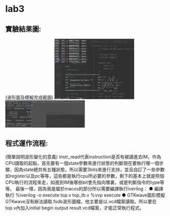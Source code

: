 # lab3
## 實驗結果圖:
(波形圖及模擬完成截圖)
<img src="../../image/image_hw3_figure1.png" alt="Editor" width="250">
<img src="../../image/image_hw4_figure2.png" alt="Editor" width="250">

## 程式運作流程:
(簡單說明波形變化的意義)
instr_read代表instruction是否有被讀進去IM，作為CPU讀取的起點，首先要有一個state參數來進行狀態的判斷現在要執行哪一個步驟，因為state總共有五種狀態，所以需要3bits來進行支持，並且自訂了一些參數如register以及pc等等，這些都是執行cpu所必要的參數，剩下的基本上就是照個CPU執行的流程來走，如進到IM後哪些bit會先指向哪裏，或是判斷指令的type等等。
最後一樣，因為我是屬於macos的部分所以需要編譯執行iverilog：
●	編譯執行 %iverilog -o execute top.v top_tb.v %vvp execute
●	GTKwave圖形模擬 GTKwave沒有辦法讀取.fsdb波形圖檔，他主要是以.vcd檔案讀取。所以要在top.v內加入initial begin output result.vcd檔案，才能正常執行程式。
